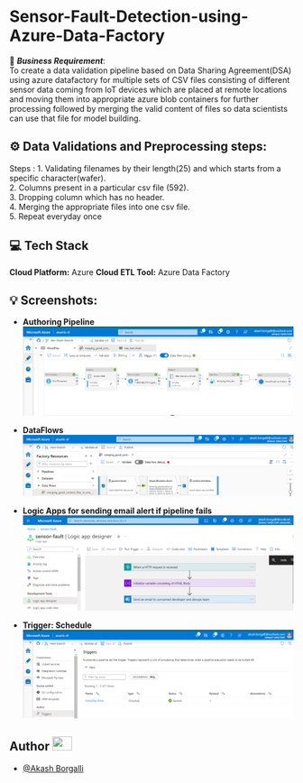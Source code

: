 # Sensor-Fault-Detection-using-Azure-Data-Factory

🚩 ***Business Requirement***: \
To create a data validation pipeline based on Data Sharing Agreement(DSA) using azure datafactory for multiple sets of CSV files consisting of different sensor data coming from IoT devices which are placed at remote locations and moving them into appropriate azure blob containers for further processing followed by merging the valid content of files so data scientists can use that file for model building.

## ⚙️ Data Validations and Preprocessing steps:
Steps : 1. Validating filenames by their length(25) and which starts from a specific character(wafer).\
2. Columns present in a particular csv file (592).\
3. Dropping column which has no header.\
4. Merging the appropriate files into one csv file.\
5. Repeat everyday once


## 💻 Tech Stack

**Cloud Platform:**  Azure 
**Cloud ETL Tool:**  Azure Data Factory 

## 💡 Screenshots:
- **Authoring Pipeline**\
![](screenshots/azuredatafactory.PNG)


- **DataFlows**
![](screenshots/dataflow.PNG)


- **Logic Apps for sending email alert if pipeline fails**
![](screenshots/la.PNG)


- **Trigger: Schedule**
![](screenshots/Trigger.PNG)

## Author <img src="https://raw.githubusercontent.com/TheDudeThatCode/TheDudeThatCode/master/Assets/Developer.gif" width=35 height=25>

- [@Akash Borgalli](https://www.linkedin.com/in/akashborgalli/)

